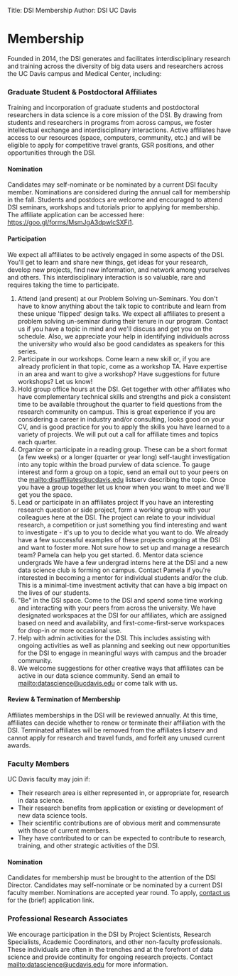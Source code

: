 ﻿Title: DSI Membership
Author: DSI UC Davis

# Membership

Founded in 2014, the DSI generates and facilitates interdisciplinary research
and training across the diversity of big data users and researchers across the
UC Davis campus and Medical Center, including:

### Graduate Student & Postdoctoral Affiliates

Training and incorporation of graduate students and postdoctoral researchers in
data science is a core mission of the DSI. By drawing from students and
researchers in programs from across campus, we foster intellectual exchange and
interdisciplinary interactions. Active affiliates have access to our resources
(space, computers, community, etc.) and will be eligible to apply for
competitive travel grants, GSR positions, and other opportunities through the
DSI.

#### Nomination

Candidates may self-nominate or be nominated by a current DSI faculty member.
Nominations are considered during the annual call for membership in the fall.
Students and postdocs are welcome and encouraged to attend DSI seminars,
workshops and tutorials prior to applying for membership. The affiliate
application can be accessed here: <https://goo.gl/forms/MsmJgA3dpwlcSXFi1>.

#### Participation

We expect all affiliates to be actively engaged in some aspects of the DSI.
You'll get to learn and share new things, get ideas for your research, develop
new projects, find new information, and network among yourselves and others.
This interdisciplinary interaction is so valuable, rare and requires taking the
time to participate. 

1. Attend (and present) at our Problem Solving un-Seminars. You don't have to
   know anything about the talk topic to contribute and learn from these unique
   'flipped' design talks. We expect all affiliates to present a problem
   solving un-seminar during their tenure in our program. Contact us if you
   have a topic in mind and we'll discuss and get you on the schedule. Also, we
   appreciate your help in identifying individuals across the university who
   would also be good candidates as speakers for this series. 
2. Participate in our workshops. Come learn a new skill or, if you are already
   proficient in that topic, come as a workshop TA. Have expertise in an area
   and want to give a workshop? Have suggestions for future workshops? Let us
   know! 
3. Hold group office hours at the DSI. Get together with other affiliates who
   have complementary technical skills and strengths and pick a consistent time
   to be available throughout the quarter to field questions from the research
   community on campus. This is great experience if you are considering a
   career in industry and/or consulting, looks good on your CV, and is good
   practice for you to apply the skills you have learned to a variety of
   projects. We will put out a call for affiliate times and topics each
   quarter.
4. Organize or participate in a reading group. These can be a short format (a
   few weeks) or a longer (quarter or year long) self-taught investigation into
   any topic within the broad purview of data science. To gauge interest and
   form a group on a topic, send an email out to your peers on the
   <mailto:disaffiliates@ucdavis.edu> listserv describing the topic. Once you
   have a group together let us know when you want to meet and we'll get you
   the space. 
5. Lead or participate in an affiliates project If you have an interesting
   research question or side project, form a working group with your colleagues
   here at the DSI. The project can relate to your individual research, a
   competition or just something you find interesting and want to investigate -
   it's up to you to decide what you want to do. We already have a few
   successful examples of these projects ongoing at the DSI and want to foster
   more. Not sure how to set up and manage a research team? Pamela can help you
   get started. 6. Mentor data science undergrads We have a few undergrad
   interns here at the DSI and a new data science club is forming on campus.
   Contact Pamela if you're interested in becoming a mentor for individual
   students and/or the club. This is a minimal-time investment activity that
   can have a big impact on the lives of our students. 
7. "Be" in the DSI space. Come to the DSI and spend some time working and
   interacting with your peers from across the university. We have designated
   workspaces at the DSI for our affiliates, which are assigned based on need
   and availability, and first-come-first-serve workspaces for drop-in or more
   occasional use.
8. Help with admin activities for the DSI. This includes assisting with ongoing
   activities as well as planning and seeking out new opportunities for the DSI
   to engage in meaningful ways with campus and the broader community. 
9. We welcome suggestions for other creative ways that affiliates can be active
   in our data science community. Send an email to
   <mailto:datascience@ucdavis.edu> or come talk with us. 

#### Review & Termination of Membership

Affiliates memberships in the DSI will be reviewed annually. At this time,
affiliates can decide whether to renew or terminate their affiliation with the
DSI. Terminated affiliates will be removed from the affiliates listserv and
cannot apply for research and travel funds, and forfeit any unused current
awards.

### Faculty Members
UC Davis faculty may join if:

* Their research area is either represented in, or appropriate for, research in
  data science.
* Their research benefits from application or existing or
  development of new data science tools.
* Their scientific contributions are of obvious merit and commensurate with
  those of current members.
* They have contributed to or can be expected to
  contribute to research, training, and other strategic activities of the DSI.

#### Nomination

Candidates for membership must be brought to the attention of the DSI Director.
Candidates may self-nominate or be nominated by a current DSI faculty member.
Nominations are accepted year round. To apply, [contact us](mailto:datascience@ucdavis.edu) for the (brief) application link.

### Professional Research Associates

We encourage participation in the DSI by Project Scientists, Research
Specialists, Academic Coordinators, and other non-faculty professionals. These
individuals are often in the trenches and at the forefront of data science and
provide continuity for ongoing research projects. Contact
<mailto:datascience@ucdavis.edu> for more information.